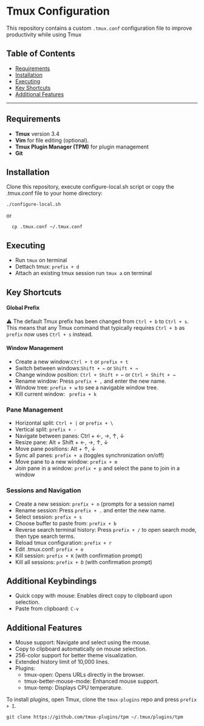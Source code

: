 # Tmux Configuration

This repository contains a custom `.tmux.conf` configuration file to improve productivity while using Tmux

## Table of Contents

- [Requirements](#requirements)
- [Installation](#installation)
- [Executing](#executing)
- [Key Shortcuts](#key-shortcuts)
- [Additional Features](#additional-features)

---

## Requirements

- **Tmux** version 3.4
- **Vim** for file editing (optional).
- **Tmux Plugin Manager (TPM)** for plugin management
- **Git**


## Installation

  Clone this repository, execute configure-local.sh script or copy the .tmux.conf file to your home directory:

  ```
  ./configure-local.sh
  ```
  
  or 

  ```
    cp .tmux.conf ~/.tmux.conf
  ```

## Executing

- Run `tmux` on terminal
- Dettach tmux: `prefix + d`
- Attach an existing tmux session run `tmux a` on terminal 

## Key Shortcuts

#### Global Prefix

⚠️ The default Tmux prefix has been changed from `Ctrl + b` to `Ctrl + s`. This means that any Tmux command that typically requires `Ctrl + b` as `prefix` now uses `Ctrl + s` instead.

#### Window Management

  - Create a new window:`Ctrl + t` or `prefix + t`
  - Switch between windows:`Shift + ←` or `Shift + →`
  - Change window position: `Ctrl + Shift + ←` or `Ctrl + Shift + →` 
  - Rename window: Press `prefix + ,` and enter the new name.
  - Window tree: `prefix + w` to see a navigable window tree.
  - Kill current window: ` prefix + k`

### Pane Management

  - Horizontal split: `Ctrl + |` or `prefix + \`
  - Vertical split: `prefix + -`
  - Navigate between panes: Ctrl + ←, →, ↑, ↓
  - Resize pane: Alt + Shift + ←, →, ↑, ↓
  - Move pane positions: Alt + ↑, ↓
  - Sync all panes: `prefix + a` (toggles synchronization on/off)
  - Move pane to a new window: `prefix + m`
  - Join pane in a window: `prefix + p` and select the pane to join in a window

### Sessions and Navigation

  - Create a new session: `prefix + n` (prompts for a session name)
  - Rename session: Press `prefix + .` and enter the new name.
  - Select session: `prefix + s`
  - Choose buffer to paste from: `prefix + b`
  - Reverse search terminal history: Press `prefix + /` to open search mode, then type search terms.
  - Reload tmux configuration: `prefix + r`
  - Edit .tmux.conf: `prefix + e`
  - Kill session: `prefix + K` (with confirmation prompt)
  - Kill all sessions: `prefix + D` (with confirmation prompt)

## Additional Keybindings

  - Quick copy with mouse: Enables direct copy to clipboard upon selection.
  - Paste from clipboard: `C-v`

## Additional Features

- Mouse support: Navigate and select using the mouse.
- Copy to clipboard automatically on mouse selection.
- 256-color support for better theme visualization.
- Extended history limit of 10,000 lines.
- Plugins:
  - tmux-open: Opens URLs directly in the browser.
  - tmux-better-mouse-mode: Enhanced mouse support.
  - tmux-temp: Displays CPU temperature.

To install plugins, open Tmux, clone the `tmux-plugins` repo and press `prefix + I`.

  ```
  git clone https://github.com/tmux-plugins/tpm ~/.tmux/plugins/tpm
  ```

